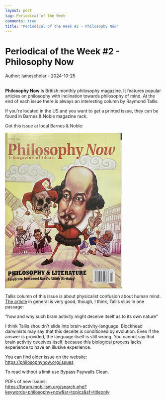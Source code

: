 ```yaml
---
layout: post
tag: Periodical of the Week
comments: true
title: "Periodical of the Week #2 - Philosophy Now"
---
```


# Periodical of the Week #2 - Philosophy Now

Author: lamescholar - 2024-10-25
<br><br>

**Philosophy Now** is British monthly philosophy magazine. It features popular articles on philosophy with inclination towards philosophy of mind. At the end of each issue there is always an interesting column by Raymond Tallis.

If you're located in the US and you want to get a printed issue, they can be found in Barnes & Noble magazine rack.

Got this issue at local Barnes & Noble:

![Philosophy Now](/images/philosophy-now.jpg)

Tallis column of this issue is about physicalist confusion about human mind. [The article](https://philosophynow.org/issues/161/The_Illusion_of_Illusionism) in general is very good, though, I think, Tallis slips in one passage:

"how and why such brain activity might deceive itself as to its own nature"

I think Tallis shouldn't slide into brain-activity-language. Blockhead darwinists may say that this deceite is conditioned by evolution. Even if the answer is provided, the language itself is still wrong. You cannot say that brain activity deceives itself, because this biological process lacks experience to have an illusive experience.

You can find older issue on the website:<br>
<https://philosophynow.org/issues>

To read without a limit use Bypass Paywalls Clean.

PDFs of new issues:<br>
<https://forum.mobilism.org/search.php?keywords=philosophy+now&sr=topics&sf=titleonly>